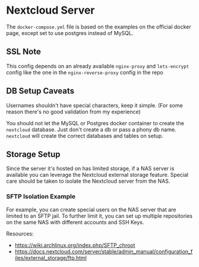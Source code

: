 # Nextcloud Server

The `docker-compose.yml` file is based on the examples on the official docker page, except set
to use postgres instead of MySQL.

## SSL Note

This config depends on an already available `nginx-proxy` and `lets-encrypt` config like the one
in the `nginx-reverse-proxy` config in the repo

## DB Setup Caveats

Usernames shouldn't have special characters, keep it simple. (For some reason there's no good validation from my experience)

You should not let the MySQL or Postgres docker container to create the `nextcloud` database. Just don't create
a db or pass a phony db name. `nextcloud` will create the correct databases and tables on setup.

## Storage Setup
Since the server it's hosted on has limited storage, if a NAS server is available you can
leverage the Nextcloud external storage feature. Special care should be taken to isolate
the Nextcloud server from the NAS.

### SFTP Isolation Example

For example, you can create special users on the NAS server that are limited to an
SFTP jail. To further limit it, you can set up multiple repositories on the same NAS
with different accounts and SSH Keys.

Resources:
- https://wiki.archlinux.org/index.php/SFTP_chroot
- https://docs.nextcloud.com/server/stable/admin_manual/configuration_files/external_storage/ftp.html

